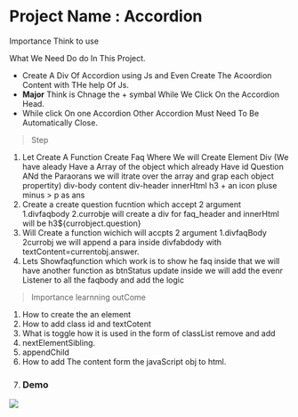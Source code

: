 # Project Name : Accordion

Importance Think to use





What We Need Do do In This Project.
- Create A Div Of Accordion using Js and Even Create The Acoordion Content with THe help Of Js.
- **Major** Think is Chnage the + symbal While We Click On the Accordion Head.
- While click On one Accordion Other Accordion Must Need To Be Automatically Close.



> Step

1. Let Create A Function Create Faq Where We will Create Element Div (We have aleady Have a Array of the object which already Have id Question ANd the Paraorans  we will itrate over the array and grap each object propertity)
div-body content div-header innerHtml h3 + an icon pluse minus > p as ans  
2. Create a create question fucntion which accept 2 argument 1.divfaqbody 2.currobje  will create a div for faq_header and innerHtml will be h3${currobject.question}
3. Will Create a function wichich will accpts 2 argument 1.divfaqBody 2currobj we will append a para inside divfabdody with textContent=currentobj.answer.
4. Lets Showfaqfunction which work is to show he faq inside that we will have another function as btnStatus update inside we will add the evenr Listener to all the faqbody and add the logic


> Importance learnning outCome

1. How to create the an element 
2. How to add class id and textCotent 
3. What is toggle how it is used in the form of classList remove and add
4. nextElementSibling.
5. appendChild
6. How to add The content form the javaScript obj to html.
7. ### Demo
[![](https://img.shields.io/badge/Demo-visit-green)](https://accordion-js-app-1.netlify.app/)